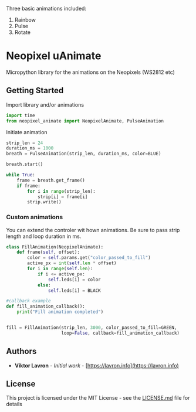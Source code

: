 
Three basic animations included: 

1. Rainbow
2. Pulse
3. Rotate

# Neopixel uAnimate

Micropython library for the animations on the Neopixels (WS2812 etc)

## Getting Started

Import library and/or animations
```python
import time
from neopixel_animate import NeopixelAnimate, PulseAnimation
```
Initiate animation

```python
strip_len = 24
duration_ms = 1000
breath = PulseAnimation(strip_len, duration_ms, color=BLUE)

breath.start()

while True:
    frame = breath.get_frame()
    if frame:
        for i in range(strip_len):
            strip[i] = frame[i]
        strip.write()

```

### Custom animations

You can extend the controler wit hown animations. Be sure to pass strip length and loop duration in ms.

```python
class FillAnimation(NeopixelAnimate):
    def frame(self, offset):
        color = self.params.get("color_passed_to_fill")
        active_px = int(self.len * offset)
        for i in range(self.len):
            if i <= active_px:
                self.leds[i] = color
            else:
                self.leds[i] = BLACK

#callback example
def fill_animation_callback():
    print("Fill animation completed")


fill = FillAnimation(strip_len, 3000, color_passed_to_fill=GREEN,
                     loop=False, callback=fill_animation_callback)
```

## Authors

* **Viktor Lavron** - *Initial work* - [https://lavron.info](https://lavron.info)

## License

This project is licensed under the MIT License - see the [LICENSE.md](LICENSE.md) file for details

<!-- ## Acknowledgments

* Hat tip to anyone whose code was used
* Inspiration
* etc -->
